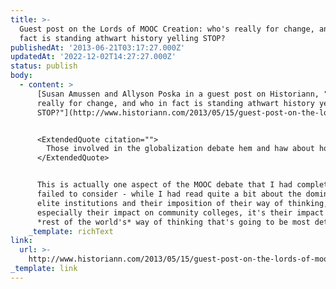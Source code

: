 ```yaml
---
title: >-
  Guest post on the Lords of MOOC Creation: who's really for change, and who in
  fact is standing athwart history yelling STOP?
publishedAt: '2013-06-21T03:17:27.000Z'
updatedAt: '2022-12-02T14:27:27.000Z'
status: publish
body:
  - content: >
      [Susan Amussen and Allyson Poska in a guest post on Historiann, "who's
      really for change, and who in fact is standing athwart history yelling
      STOP?"](http://www.historiann.com/2013/05/15/guest-post-on-the-lords-of-mooc-creation-whos-really-for-change-and-who-in-fact-is-standing-athwart-history-yelling-stop/):


      <ExtendedQuote citation="">
        Those involved in the globalization debate hem and haw about how McDonalds homogenizes foodways around the world, but the debates about MOOCs have (surprisingly) lacked any similar discussion about the homogenization of knowledge and perspective. While this might be less of an issue when the subject of the MOOC is a topic in computer programming, it can be quite serious when MOOCs turn their attention to the humanities and descriptive social sciences. For instance, to talk about World History from a U. S. perspective and present that view as a definitive narrative obscures the power relations between American scholars and scholars in the rest of the world, and makes it even more difficult to construct counter-narratives to American hegemony and Western dominance.
      </ExtendedQuote>


      This is actually one aspect of the MOOC debate that I had completely
      failed to consider - while I had read quite a bit about the dominance of
      elite institutions and their imposition of their way of thinking,
      especially their impact on community colleges, it's their impact on the
      *rest of the world's* way of thinking that's going to be most detrimental.
    _template: richText
link:
  url: >-
    http://www.historiann.com/2013/05/15/guest-post-on-the-lords-of-mooc-creation-whos-really-for-change-and-who-in-fact-is-standing-athwart-history-yelling-stop/
_template: link
---
```


